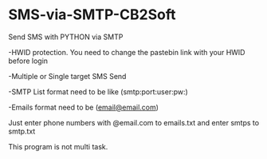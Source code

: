 # SMS-via-SMTP-CB2Soft
Send SMS with PYTHON via SMTP

-HWID protection. You need to change the pastebin link with your HWID before login

-Multiple or Single target SMS Send

-SMTP List format need to be like (smtp:port:user:pw:)

-Emails format need to be (email@email.com)


Just enter phone numbers with @email.com to emails.txt and enter smtps to smtp.txt


This program is not multi task.


